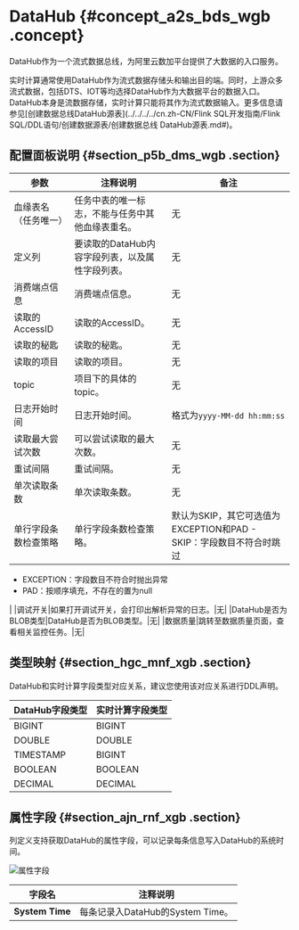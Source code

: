 # DataHub {#concept_a2s_bds_wgb .concept}

DataHub作为一个流式数据总线，为阿里云数加平台提供了大数据的入口服务。

实时计算通常使用DataHub作为流式数据存储头和输出目的端。同时，上游众多流式数据，包括DTS、IOT等均选择DataHub作为大数据平台的数据入口。DataHub本身是流数据存储，实时计算只能将其作为流式数据输入。更多信息请参见[创建数据总线DataHub源表](../../../../cn.zh-CN/Flink SQL开发指南/Flink SQL/DDL语句/创建数据源表/创建数据总线 DataHub源表.md#)。

## 配置面板说明 {#section_p5b_dms_wgb .section}

|参数|注释说明|备注|
|--|----|--|
|血缘表名（任务唯一）|任务中表的唯一标志，不能与任务中其他血缘表重名。|无|
|定义列|要读取的DataHub内容字段列表，以及属性字段列表。|无|
|消费端点信息|消费端点信息。|无|
|读取的AccessID|读取的AccessID。|无|
|读取的秘匙|读取的秘匙。|无|
|读取的项目|读取的项目。|无|
|topic|项目下的具体的topic。|无|
|日志开始时间|日志开始时间。|格式为`yyyy-MM-dd hh:mm:ss`|
|读取最大尝试次数|可以尝试读取的最大次数。|无|
|重试间隔|重试间隔。|无|
|单次读取条数|单次读取条数。|无|
|单行字段条数检查策略|单行字段条数检查策略。|默认为SKIP，其它可选值为EXCEPTION和PAD -   SKIP：字段数目不符合时跳过
-   EXCEPTION：字段数目不符合时抛出异常
-   PAD：按顺序填充，不存在的置为null

 |
|调试开关|如果打开调试开关，会打印出解析异常的日志。|无|
|DataHub是否为BLOB类型|DataHub是否为BLOB类型。|无|
|数据质量|跳转至数据质量页面，查看相关监控任务。|无|

## 类型映射 {#section_hgc_mnf_xgb .section}

DataHub和实时计算字段类型对应关系，建议您使用该对应关系进行DDL声明。

|DataHub字段类型|实时计算字段类型|
|-----------|--------|
|BIGINT|BIGINT|
|DOUBLE|DOUBLE|
|TIMESTAMP|BIGINT|
|BOOLEAN|BOOLEAN|
|DECIMAL|DECIMAL|

## 属性字段 {#section_ajn_rnf_xgb .section}

列定义支持获取DataHub的属性字段，可以记录每条信息写入DataHub的系统时间。

![属性字段](http://static-aliyun-doc.oss-cn-hangzhou.aliyuncs.com/assets/img/130387/156405916639580_zh-CN.png)

|字段名|注释说明|
|---|----|
|**System Time**|每条记录入DataHub的System Time。|

